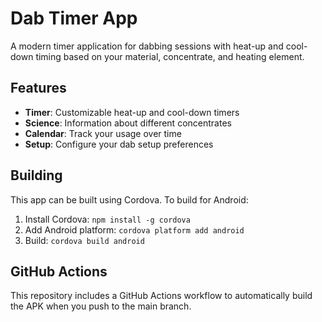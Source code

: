 # Dab Timer App

A modern timer application for dabbing sessions with heat-up and cool-down timing based on your material, concentrate, and heating element.

## Features

- **Timer**: Customizable heat-up and cool-down timers
- **Science**: Information about different concentrates
- **Calendar**: Track your usage over time
- **Setup**: Configure your dab setup preferences

## Building

This app can be built using Cordova. To build for Android:

1. Install Cordova: `npm install -g cordova`
2. Add Android platform: `cordova platform add android`
3. Build: `cordova build android`

## GitHub Actions

This repository includes a GitHub Actions workflow to automatically build the APK when you push to the main branch.
